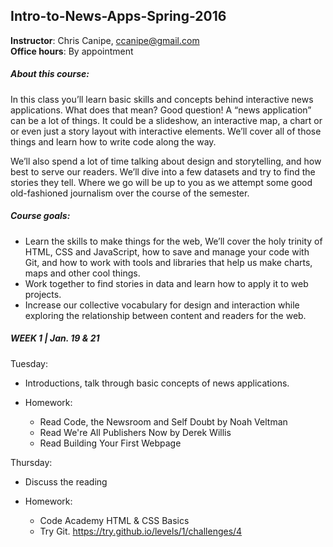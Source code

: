 ## Intro-to-News-Apps-Spring-2016
 
**Instructor**: Chris Canipe, ccanipe@gmail.com<br/>
**Office hours**: By appointment
 



##### About this course:
In this class you’ll learn basic skills and concepts behind interactive news applications. What does that mean? Good question! A “news application” can be a lot of things. It could be a slideshow, an interactive map, a chart or or even just a story layout with interactive elements. We’ll cover all of those things and learn how to write code along the way.

We’ll also spend a lot of time talking about design and storytelling, and how best to serve our readers. We’ll dive into a few datasets and try to find the stories they tell. Where we go will be up to you as we attempt some good old-fashioned journalism over the course of the semester.

##### Course goals:
* Learn the skills to make things for the web, We’ll cover the holy trinity of HTML, CSS and JavaScript, how to save and manage your code with Git, and how to work with tools and libraries that help us make charts, maps and other cool things.
* Work together to find stories in data and learn how to apply it to web projects.
* Increase our collective vocabulary for design and interaction while exploring the relationship between content and readers for the web.

##### WEEK 1 | Jan. 19 & 21

Tuesday:
* Introductions, talk through basic concepts of news applications.

* Homework:
	* Read Code, the Newsroom and Self Doubt by Noah Veltman
	* Read We're All Publishers Now by Derek Willis
	* Read Building Your First Webpage

Thursday:
* Discuss the reading

* Homework: 
	* Code Academy HTML & CSS Basics 
	* Try Git. https://try.github.io/levels/1/challenges/4

